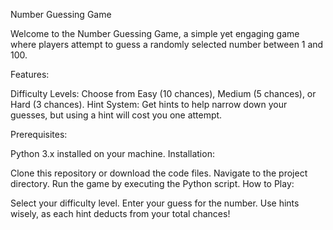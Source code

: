Number Guessing Game

Welcome to the Number Guessing Game, a simple yet engaging game where players attempt to guess a randomly selected number between 1 and 100.

Features:

Difficulty Levels: Choose from Easy (10 chances), Medium (5 chances), or Hard (3 chances).
Hint System: Get hints to help narrow down your guesses, but using a hint will cost you one attempt.

Prerequisites:

Python 3.x installed on your machine.
Installation:

Clone this repository or download the code files.
Navigate to the project directory.
Run the game by executing the Python script.
How to Play:

Select your difficulty level.
Enter your guess for the number.
Use hints wisely, as each hint deducts from your total chances!

